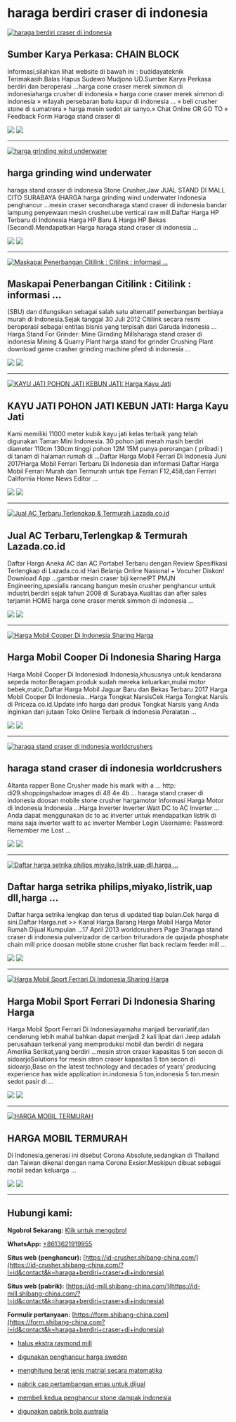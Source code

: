# haraga berdiri craser di indonesia

<a href="https://swt.shibang-china.com/?l=id&img&k=haraga+berdiri+craser+di+indonesia" target="_blank">![haraga berdiri craser di indonesia](http://static.shibang-china.com/all-800x300/573.jpg)</a>

## Sumber Karya Perkasa: CHAIN BLOCK
Informasi,silahkan lihat website di bawah ini : budidayateknik Terimakasih.Balas Hapus Sudewo Mudjono UD.Sumber Karya Perkasa berdiri dan beroperasi …harga cone craser merek simmon di indonesiaharga crusher di indonesia » harga cone craser merek simmon di indonesia » wilayah persebaran batu kapur di indonesia … » beli crusher stone di sumatrera » harga mesin sedot air sanyo.» Chat Online OR GO TO » Feedback Form Haraga stand craser di


<a href="https://whatsapp.shibangsoft.com/WhatsApp.php" target="_blank" title="WhatsApp">![](http://static.shibang-china.com/icon/whatsapp.png)</a> <a href="https://swt.shibang-china.com/?l=id&icon&k=haraga+berdiri+craser+di+indonesia" target="_blank">![](http://static.shibang-china.com/icon/chat-id.png)</a>

---

<a href="https://swt.shibang-china.com/?l=id&img&k=haraga+berdiri+craser+di+indonesia" target="_blank">![harga grinding wind underwater](http://static.shibang-china.com/all-800x300/1485.jpg)</a>

## harga grinding wind underwater
haraga stand craser di indonesia Stone Crusher,Jaw JUAL STAND DI MALL CITO SURABAYA (HARGA harga grinding wind underwater Indonesia penghancur …mesin craser secondharaga stand craser di indonesia bandar lampung penyewaan mesin crusher.ube vertical raw mill.Daftar Harga HP Terbaru di Indonesia Harga HP Baru & Harga HP Bekas (Second).Mendapatkan Harga haraga stand craser di indonesia …


<a href="https://whatsapp.shibangsoft.com/WhatsApp.php" target="_blank" title="WhatsApp">![](http://static.shibang-china.com/icon/whatsapp.png)</a> <a href="https://swt.shibang-china.com/?l=id&icon&k=haraga+berdiri+craser+di+indonesia" target="_blank">![](http://static.shibang-china.com/icon/chat-id.png)</a>

---

<a href="https://swt.shibang-china.com/?l=id&img&k=haraga+berdiri+craser+di+indonesia" target="_blank">![Maskapai Penerbangan Citilink : Citilink : informasi …](http://static.shibang-china.com/all-800x300/97.jpg)</a>

## Maskapai Penerbangan Citilink : Citilink : informasi …
(SBU) dan difungsikan sebagai salah satu alternatif penerbangan berbiaya murah di Indonesia.Sejak tanggal 30 Juli 2012 Citilink secara resmi beroperasi sebagai entitas bisnis yang terpisah dari Garuda Indonesia …Harga Stand For Grinder: Mine Girnding Millsharaga stand craser di indonesia Mining & Quarry Plant harga stand for grinder Crushing Plant download game crasher grinding machine pferd di indonesia …


<a href="https://whatsapp.shibangsoft.com/WhatsApp.php" target="_blank" title="WhatsApp">![](http://static.shibang-china.com/icon/whatsapp.png)</a> <a href="https://swt.shibang-china.com/?l=id&icon&k=haraga+berdiri+craser+di+indonesia" target="_blank">![](http://static.shibang-china.com/icon/chat-id.png)</a>

---

<a href="https://swt.shibang-china.com/?l=id&img&k=haraga+berdiri+craser+di+indonesia" target="_blank">![KAYU JATI POHON JATI KEBUN JATI: Harga Kayu Jati](http://static.shibang-china.com/all-800x300/1201.jpg)</a>

## KAYU JATI POHON JATI KEBUN JATI: Harga Kayu Jati
Kami memiliki 11000 meter kubik kayu jati kelas terbaik yang telah digunakan Taman Mini Indonesia. 30 pohon jati merah masih berdiri diameter 110cm 130cm tinggi pohon 12M 15M punya perorangan ( pribadi ) di tanam di halaman rumah di …Daftar Harga Mobil Ferrari Di Indonesia Juni 2017Harga Mobil Ferrari Terbaru Di Indonesia dan informasi Daftar Harga Mobil Ferrari Murah dan Termurah untuk tipe Ferrari F12,458,dan Ferrari California Home News Editor …


<a href="https://whatsapp.shibangsoft.com/WhatsApp.php" target="_blank" title="WhatsApp">![](http://static.shibang-china.com/icon/whatsapp.png)</a> <a href="https://swt.shibang-china.com/?l=id&icon&k=haraga+berdiri+craser+di+indonesia" target="_blank">![](http://static.shibang-china.com/icon/chat-id.png)</a>

---

<a href="https://swt.shibang-china.com/?l=id&img&k=haraga+berdiri+craser+di+indonesia" target="_blank">![Jual AC Terbaru,Terlengkap & Termurah Lazada.co.id](http://static.shibang-china.com/all-800x300/1324.jpg)</a>

## Jual AC Terbaru,Terlengkap & Termurah Lazada.co.id
Daftar Harga Aneka AC dan AC Portabel Terbaru dengan Review Spesifikasi Terlengkap di Lazada.co.id Hari Belanja Online Nasional + Vocuher Diskon! Download App …gambar mesin craser biji kernelPT PMJN Engineering,spesialis rancang bangun mesin crusher penghancur untuk industri,berdiri sejak tahun 2008 di Surabaya.Kualitas dan after sales terjamin HOME harga cone craser merek simmon di indonesia …


<a href="https://whatsapp.shibangsoft.com/WhatsApp.php" target="_blank" title="WhatsApp">![](http://static.shibang-china.com/icon/whatsapp.png)</a> <a href="https://swt.shibang-china.com/?l=id&icon&k=haraga+berdiri+craser+di+indonesia" target="_blank">![](http://static.shibang-china.com/icon/chat-id.png)</a>

---

<a href="https://swt.shibang-china.com/?l=id&img&k=haraga+berdiri+craser+di+indonesia" target="_blank">![Harga Mobil Cooper Di Indonesia Sharing Harga](http://static.shibang-china.com/all-800x300/537.jpg)</a>

## Harga Mobil Cooper Di Indonesia Sharing Harga
Harga Mobil Cooper Di Indonesiadi Indonesia,khususnya untuk kendarana sepeda motor.Beragam produk sudah mereka keluarkan,mulai motor bebek,matic,Daftar Harga Mobil Jaguar Baru dan Bekas Terbaru 2017 Harga Mobil Cooper Di Indonesia…Harga Tongkat NarsisCek Harga Tongkat Narsis di Priceza.co.id.Update info harga dari produk Tongkat Narsis yang Anda inginkan dari jutaan Toko Online Terbaik di Indonesia.Peralatan …


<a href="https://whatsapp.shibangsoft.com/WhatsApp.php" target="_blank" title="WhatsApp">![](http://static.shibang-china.com/icon/whatsapp.png)</a> <a href="https://swt.shibang-china.com/?l=id&icon&k=haraga+berdiri+craser+di+indonesia" target="_blank">![](http://static.shibang-china.com/icon/chat-id.png)</a>

---

<a href="https://swt.shibang-china.com/?l=id&img&k=haraga+berdiri+craser+di+indonesia" target="_blank">![haraga stand craser di indonesia worldcrushers](http://static.shibang-china.com/all-800x300/1339.jpg)</a>

## haraga stand craser di indonesia worldcrushers
Altanta rapper Bone Crusher made his mark with a … http: di29.shoppingshadow images di 48 4e 4b … haraga stand craser di indonesia doosan mobile stone crusher hargamotor Informasi Harga Motor di Indonesia Indonesia …Harga Inverter Inverter Watt DC to AC Inverter …Anda dapat menggunakan dc to ac inverter untuk mendapatkan listrik di mana saja inverter watt to ac inverter Member Login Username: Password: Remember me Lost …


<a href="https://whatsapp.shibangsoft.com/WhatsApp.php" target="_blank" title="WhatsApp">![](http://static.shibang-china.com/icon/whatsapp.png)</a> <a href="https://swt.shibang-china.com/?l=id&icon&k=haraga+berdiri+craser+di+indonesia" target="_blank">![](http://static.shibang-china.com/icon/chat-id.png)</a>

---

<a href="https://swt.shibang-china.com/?l=id&img&k=haraga+berdiri+craser+di+indonesia" target="_blank">![Daftar harga setrika philips,miyako,listrik,uap dll,harga …](http://static.shibang-china.com/all-800x300/536.jpg)</a>

## Daftar harga setrika philips,miyako,listrik,uap dll,harga …
Daftar harga setrika lengkap dan terus di updated tiap bulan.Cek harga di sini.Daftar Harga.net >> Kanal Harga Barang Harga Mobil Harga Motor Rumah Dijual Kumpulan …17 April 2013 worldcrushers Page 3haraga stand craser di indonesia pulverizador de carbon trituradora de quijada phosphate chain mill price doosan mobile stone crusher flat back reclaim feeder mill …


<a href="https://whatsapp.shibangsoft.com/WhatsApp.php" target="_blank" title="WhatsApp">![](http://static.shibang-china.com/icon/whatsapp.png)</a> <a href="https://swt.shibang-china.com/?l=id&icon&k=haraga+berdiri+craser+di+indonesia" target="_blank">![](http://static.shibang-china.com/icon/chat-id.png)</a>

---

<a href="https://swt.shibang-china.com/?l=id&img&k=haraga+berdiri+craser+di+indonesia" target="_blank">![Harga Mobil Sport Ferrari Di Indonesia Sharing Harga](http://static.shibang-china.com/all-800x300/719.jpg)</a>

## Harga Mobil Sport Ferrari Di Indonesia Sharing Harga
Harga Mobil Sport Ferrari Di Indonesiayamaha manjadi bervariatif,dan cenderung lebih mahal bahkan dapat menjadi 2 kali lipat dari Jeep adalah perusahaan terkenal yang memproduksi mobil dan berdiri di negara Amerika Serikat,yang berdiri …mesin stron craser kapasitas 5 ton secon di sidoarjoSolutions for mesin stron craser kapasitas 5 ton secon di sidoarjo,Base on the latest technology and decades of years’ producing experience has wide application in.indonesia 5 ton,indonesia 5 ton.mesin sedot pasir di …


<a href="https://whatsapp.shibangsoft.com/WhatsApp.php" target="_blank" title="WhatsApp">![](http://static.shibang-china.com/icon/whatsapp.png)</a> <a href="https://swt.shibang-china.com/?l=id&icon&k=haraga+berdiri+craser+di+indonesia" target="_blank">![](http://static.shibang-china.com/icon/chat-id.png)</a>

---

<a href="https://swt.shibang-china.com/?l=id&img&k=haraga+berdiri+craser+di+indonesia" target="_blank">![HARGA MOBIL TERMURAH](http://static.shibang-china.com/all-800x300/1107.jpg)</a>

## HARGA MOBIL TERMURAH
Di Indonesia,generasi ini disebut Corona Absolute,sedangkan di Thailand dan Taiwan dikenal dengan nama Corona Exsior.Meskipun dibuat sebagai mobil sedan keluarga …

<a href="https://whatsapp.shibangsoft.com/WhatsApp.php" target="_blank" title="WhatsApp">![](http://static.shibang-china.com/icon/whatsapp.png)</a> <a href="https://swt.shibang-china.com/?l=id&icon&k=haraga+berdiri+craser+di+indonesia" target="_blank">![](http://static.shibang-china.com/icon/chat-id.png)</a>

---
## Hubungi kami:

**Ngobrol Sekarang:** [Klik untuk mengobrol](https://swt.shibang-china.com?l=id&contact&k=haraga+berdiri+craser+di+indonesia)

**WhatsApp:**  [+8613621919955](https://whatsapp.shibangsoft.com/WhatsApp.php)

**Situs web (penghancur):** [https://id-crusher.shibang-china.com/](https://id-crusher.shibang-china.com/?l=id&contact&k=haraga+berdiri+craser+di+indonesia)

**Situs web (pabrik):** [https://id-mill.shibang-china.com/](https://id-mill.shibang-china.com/?l=id&contact&k=haraga+berdiri+craser+di+indonesia)

**Formulir pertanyaan:** [https://form.shibang-china.com](https://form.shibang-china.com?l=id&contact&k=haraga+berdiri+craser+di+indonesia)

* [halus ekstra raymond mill](../39/halus%20ekstra%20raymond%20mill.md)

* [digunakan penghancur harga sweden](../32/digunakan%20penghancur%20harga%20sweden.md)

* [menghitung berat jenis matrial secara matematika](../34/menghitung%20berat%20jenis%20matrial%20secara%20matematika.md)

* [pabrik cap pertambangan emas untuk dijual](../33/pabrik%20cap%20pertambangan%20emas%20untuk%20dijual.md)

* [membeli kedua penghancur stone dampak indonesia](../33/membeli%20kedua%20penghancur%20stone%20dampak%20indonesia.md)

* [digunakan pabrik bola australia](../35/digunakan%20pabrik%20bola%20australia.md)